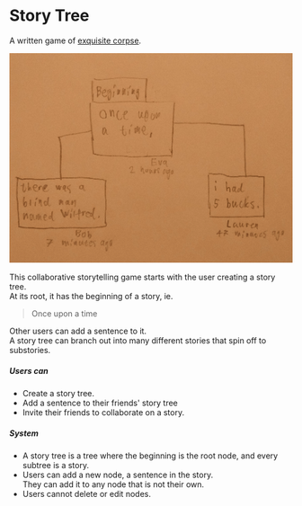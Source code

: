 # Story Tree
A written game of [exquisite corpse](https://en.wikipedia.org/wiki/Exquisite_corpse).

![storytree](.github/storytree.png "d")

This collaborative storytelling game starts 
with the user creating a story tree. \
At its root, it has the beginning of a story, ie.

> Once upon a time

Other users can add a sentence to it. \
A story tree can branch out into many different stories
that spin off to substories.

##### Users can
- Create a story tree.
- Add a sentence to their friends' story tree
- Invite their friends to collaborate on a story.

##### System
- A story tree is a tree where the beginning is the root node,
  and every subtree is a story.
- Users can add a new node, a sentence in the story. \
  They can add it to any node that is not their own.
- Users cannot delete or edit nodes.